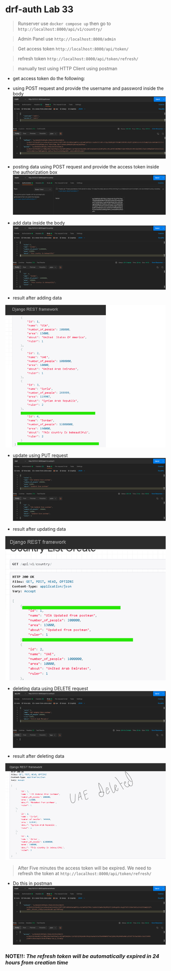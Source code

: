 # drf-auth Lab 33


> Runserver use `docker compose up` then go to `http://localhost:8000/api/v1/country/`

> Admin Panel use `http://localhost:8000/admin`

> Get access token `http://localhost:8000/api/token/` 

> refresh token `http://localhost:8000/api/token/refresh/`


> manually test using HTTP Client using postman

- get access token do the following:
- using POST request and provide the username and password inside the body
![image](assets/get_access_token.png)


- posting data using POST request and provide the access token inside the authorization box
![image](assets/provide_access.png)



- add data inside the body
![image](assets/test_postman_usingJWT.png)



- result after adding data 

![image](assets/result_adding_data_using_postman.png)


- update using PUT request 
![image](assets/update_using_postman.png)

- result after updating data 

![image](assets/reslut_after_updating.png)


- deleting data using DELETE request
![image](assets/delete_from_postman.png)

- result after deleting data

![image](assets/result_after_delete_from_postman.png)


> After Five minutes the access token will be expired. We need to refresh the token at `http://localhost:8000/api/token/refresh/`
- Do this in postman 
![image](assets/refresh_token.png)

### **NOTE!!**: **_The refresh token will be automatically expired in 24 hours from creation time_**